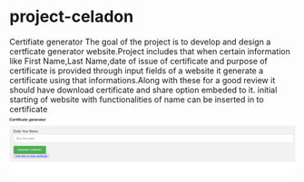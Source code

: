 # project-celadon
Certifiate generator
The goal of the project is to develop and design a certficate generator website.Project includes that when certain information like First Name,Last Name,date of issue of certificate and purpose of certificate is provided through input fields of a website it generate a certificate using that informations.Along with these for a good review it should have download certificate and share option embeded to it.
initial starting of website with functionalities of name can be inserted in to certificate
![](/images/initialfile.PNG)
